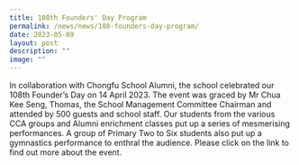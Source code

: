```yaml
---
title: 108th Founders' Day Program
permalink: /news/news/108-founders-day-program/
date: 2023-05-09
layout: post
description: ""
image: ""
---
```

In collaboration with Chongfu School Alumni, the school celebrated our 108th Founder’s Day on 14 April 2023. The event was graced by Mr Chua Kee Seng, Thomas, the School Management Committee Chairman and attended by 500 guests and school staff. Our students from the various CCA groups and Alumni enrichment classes put up a series of mesmerising performances. A group of Primary Two to Six students also put up a gymnastics performance to enthral the audience. Please click on the link to find out more about the event.